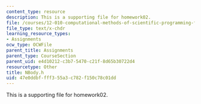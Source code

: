 ```yaml
---
content_type: resource
description: This is a supporting file for homework02.
file: /courses/12-010-computational-methods-of-scientific-programming-fall-2011/47e0ddbffff355a3c782f150c78c01dd_NBody.h
file_type: text/x-chdr
learning_resource_types:
- Assignments
ocw_type: OCWFile
parent_title: Assignments
parent_type: CourseSection
parent_uid: e4d10212-c3b7-5470-c21f-8d65b30722d4
resourcetype: Other
title: NBody.h
uid: 47e0ddbf-fff3-55a3-c782-f150c78c01dd
---
```

This is a supporting file for homework02.

